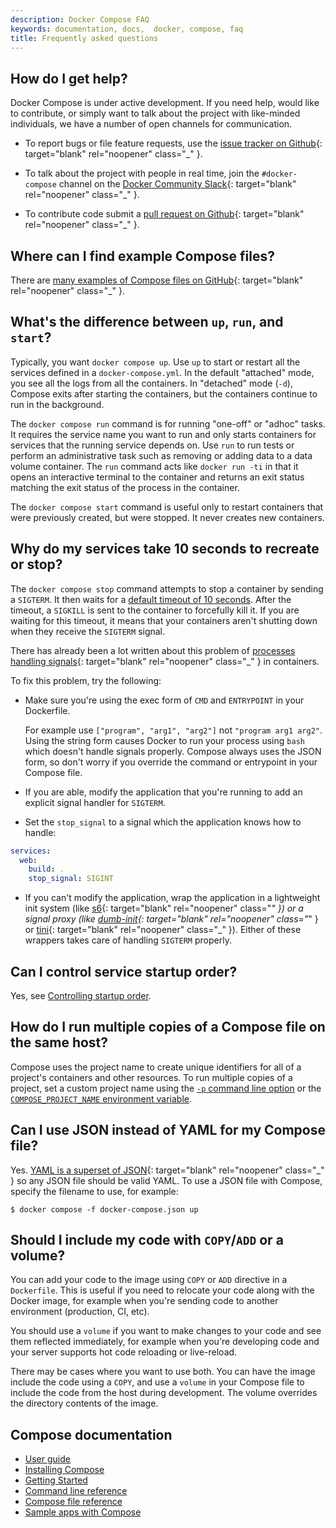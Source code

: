 ```yaml
---
description: Docker Compose FAQ
keywords: documentation, docs,  docker, compose, faq
title: Frequently asked questions
---
```


## How do I get help?

Docker Compose is under active development. If you need help, would like to
contribute, or simply want to talk about the project with like-minded
individuals, we have a number of open channels for communication.

* To report bugs or file feature requests, use the [issue tracker on Github](https://github.com/docker/compose/issues){: target="blank" rel="noopener" class="_" }.

* To talk about the project with people in real time, join the
  `#docker-compose` channel on the [Docker Community Slack](https://dockr.ly/slack){: target="blank" rel="noopener" class="_" }.

* To contribute code submit a [pull request on Github](https://github.com/docker/compose/pulls){: target="blank" rel="noopener" class="_" }.

## Where can I find example Compose files?

There are [many examples of Compose files on GitHub](https://github.com/docker/awesome-compose){: target="blank" rel="noopener" class="_" }.

## What's the difference between `up`, `run`, and `start`?

Typically, you want `docker compose up`. Use `up` to start or restart all the
services defined in a `docker-compose.yml`. In the default "attached"
mode, you see all the logs from all the containers. In "detached" mode (`-d`),
Compose exits after starting the containers, but the containers continue to run
in the background.

The `docker compose run` command is for running "one-off" or "adhoc" tasks. It
requires the service name you want to run and only starts containers for services
that the running service depends on. Use `run` to run tests or perform
an administrative task such as removing or adding data to a data volume
container. The `run` command acts like `docker run -ti` in that it opens an
interactive terminal to the container and returns an exit status matching the
exit status of the process in the container.

The `docker compose start` command is useful only to restart containers
that were previously created, but were stopped. It never creates new
containers.

## Why do my services take 10 seconds to recreate or stop?

The `docker compose stop` command attempts to stop a container by sending a `SIGTERM`. It then waits
for a [default timeout of 10 seconds](../engine/reference/commandline/compose_stop.md). After the timeout,
a `SIGKILL` is sent to the container to forcefully kill it.  If you
are waiting for this timeout, it means that your containers aren't shutting down
when they receive the `SIGTERM` signal.

There has already been a lot written about this problem of
[processes handling signals](https://medium.com/@gchudnov/trapping-signals-in-docker-containers-7a57fdda7d86){: target="blank" rel="noopener" class="_" }
in containers.

To fix this problem, try the following:

* Make sure you're using the exec form of `CMD` and `ENTRYPOINT`
in your Dockerfile.

  For example use `["program", "arg1", "arg2"]` not `"program arg1 arg2"`.
  Using the string form causes Docker to run your process using `bash` which
  doesn't handle signals properly. Compose always uses the JSON form, so don't
  worry if you override the command or entrypoint in your Compose file.

* If you are able, modify the application that you're running to
add an explicit signal handler for `SIGTERM`.

* Set the `stop_signal` to a signal which the application knows how to handle:

```yaml
services:
  web:
    build: .
    stop_signal: SIGINT
```

* If you can't modify the application, wrap the application in a lightweight init
system (like [s6](https://skarnet.org/software/s6/){: target="blank" rel="noopener" class="_" }) or a signal proxy (like
[dumb-init](https://github.com/Yelp/dumb-init){: target="blank" rel="noopener" class="_" } or
[tini](https://github.com/krallin/tini){: target="blank" rel="noopener" class="_" }).  Either of these wrappers takes care of
handling `SIGTERM` properly.

## Can I control service startup order?

Yes, see [Controlling startup order](startup-order.md).

## How do I run multiple copies of a Compose file on the same host?

Compose uses the project name to create unique identifiers for all of a
project's  containers and other resources. To run multiple copies of a project,
set a custom project name using the [`-p` command line option](reference/index.md)
or the [`COMPOSE_PROJECT_NAME` environment variable](reference/envvars.md#compose_project_name).

## Can I use JSON instead of YAML for my Compose file?

Yes. [YAML is a superset of JSON](https://stackoverflow.com/a/1729545/444646){: target="blank" rel="noopener" class="_" } so
any JSON file should be valid YAML. To use a JSON file with Compose,
specify the filename to use, for example:

```console
$ docker compose -f docker-compose.json up
```

## Should I include my code with `COPY`/`ADD` or a volume?

You can add your code to the image using `COPY` or `ADD` directive in a
`Dockerfile`.  This is useful if you need to relocate your code along with the
Docker image, for example when you're sending code to another environment
(production, CI, etc).

You should use a `volume` if you want to make changes to your code and see them
reflected immediately, for example when you're developing code and your server
supports hot code reloading or live-reload.

There may be cases where you want to use both. You can have the image
include the code using a `COPY`, and use a `volume` in your Compose file to
include the code from the host during development. The volume overrides
the directory contents of the image.

## Compose documentation

- [User guide](index.md)
- [Installing Compose](install/index.md)
- [Getting Started](gettingstarted.md)
- [Command line reference](reference/index.md)
- [Compose file reference](compose-file/index.md)
- [Sample apps with Compose](samples-for-compose.md)
